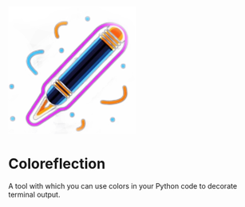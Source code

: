 ![Coloreflection icon](https://github.com/Addefan/coloreflection/blob/main/image.png?raw=true)

# Coloreflection

A tool with which you can use colors in your Python code to decorate terminal output.
